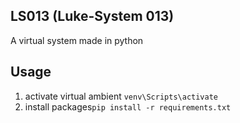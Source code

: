 ## LS013 (Luke-System 013)
A virtual system made in python

## Usage
1. activate virtual ambient ``venv\Scripts\activate``
2. install packages``pip install -r requirements.txt``
